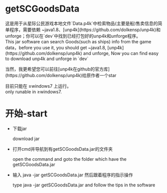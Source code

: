 # getSCGoodsData
  <p>这是用于从星际公民游戏本地文件`Data.p4k`中检索物品(主要是船)售卖信息的简单程序，需要依赖 ~java1.8、[unp4k](https://github.com/dolkensp/unp4k)和unforge；你可以在`dev`中找到已经打包好的unp4k和unforge程序。</br>
  This jar software can search Goods(such as ships) info from the game data，before you use it, you should get ~java1.8, [unp4k](https://github.com/dolkensp/unp4k) and unforge, Now you can find easy to download unp4k and unforge in `dev`</p>
  <p>当然，我更希望您可以前往[unp4k在github的官方库](https://github.com/dolkensp/unp4k)给原作者一个star</br></p>
  <p>目前只能在 ≥windows7 上运行。</br>only runable in ≥windows7.</p>
  <p></p>
  
# 开始-start

  <ul>
    <li>  
      <p>下载jar</p>
      <p>download jar</p>
    <li>  
      <p>打开cmd并导航到有getSCGoodsData.jar的文件夹</p>
      <p>open the command and goto the folder which have the getSCGoodsData.jar</p>
    <li>  
      <p>输入 java -jar getSCGoodsData.jar 然后跟着程序的指示操作</p>
      <p>type java -jar getSCGoodsData.jar and follow the tips in the software</p>
